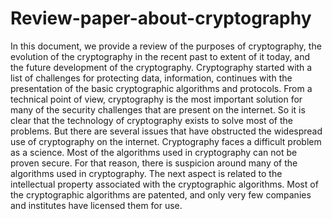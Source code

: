 # Review-paper-about-cryptography
In this document, we provide a review of the purposes of cryptography, the evolution of the cryptography in the recent past to extent of it today, and the future development of the cryptography. Cryptography started with a list of challenges for protecting data, information, continues with the presentation of the basic cryptographic algorithms and protocols. From a technical point of view, cryptography is the most important solution for many of the security challenges that are present on the internet. So it is clear that the technology of cryptography exists to solve most of the problems. But there are several issues that have obstructed the widespread use of cryptography on the internet. Cryptography faces a difficult problem as a science. Most of the algorithms used in cryptography can not be proven secure. For that reason, there is suspicion around many of the algorithms used in cryptography. The next aspect is related to the intellectual property associated with the cryptographic algorithms. Most of the cryptographic algorithms are patented, and only very few companies and institutes have licensed them for use. 

